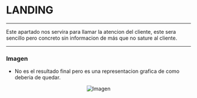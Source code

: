 # LANDING
---

Este apartado nos servira para llamar la atencion del cliente, este sera sencillo pero concreto sin informacion de más que no sature al cliente.

---

### Imagen

- No es el resultado final pero es una representacion grafica de como deberia de quedar.

<p align="center">
  <img src="https://i.postimg.cc/XYbTjZD2/Captura-de-pantalla-2025-04-30-153510.png" alt="Imagen">
</p>